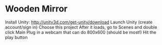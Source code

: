 # Wooden Mirror

Install Unity: http://unity3d.com/get-unity/download
Launch Unity (create account/sign in)
Choose this project
After it loads, go to Scenes and double click Main
Plug in a webcam that can do 800x600 (should be most!)
Hit the play button
